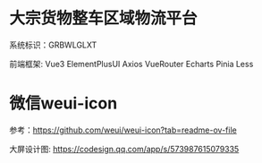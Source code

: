 # 大宗货物整车区域物流平台

系统标识：GRBWLGLXT

前端框架:
Vue3
ElementPlusUI
Axios
VueRouter
Echarts
Pinia
Less


# 微信weui-icon
参考：https://github.com/weui/weui-icon?tab=readme-ov-file

大屏设计图: https://codesign.qq.com/app/s/573987615079335
